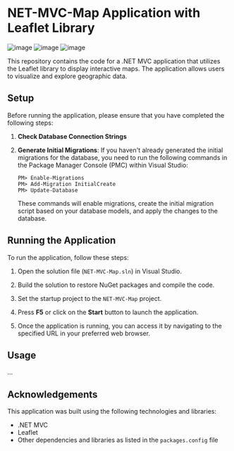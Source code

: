 # NET-MVC-Map Application with Leaflet Library
![image](https://github.com/ZeddHp/NET-MVC-Maps/assets/68005483/10f8d101-3f92-4b1a-8936-3f0f415d3edc)
![image](https://github.com/ZeddHp/NET-MVC-Maps/assets/68005483/19ebb2f9-626a-445c-a4b4-b7042142aa62)
![image](https://github.com/ZeddHp/NET-MVC-Maps/assets/68005483/4d83e098-bce6-4427-8383-21a82cd5af14)

This repository contains the code for a .NET MVC application that utilizes the Leaflet library to display interactive maps. The application allows users to visualize and explore geographic data.

## Setup

Before running the application, please ensure that you have completed the following steps:

1. **Check Database Connection Strings**

2. **Generate Initial Migrations**: If you haven't already generated the initial migrations for the database, you need to run the following commands in the Package Manager Console (PMC) within Visual Studio:

   ```
   PM> Enable-Migrations
   PM> Add-Migration InitialCreate
   PM> Update-Database
   ```

   These commands will enable migrations, create the initial migration script based on your database models, and apply the changes to the database.

## Running the Application

To run the application, follow these steps:

1. Open the solution file (`NET-MVC-Map.sln`) in Visual Studio.

2. Build the solution to restore NuGet packages and compile the code.

3. Set the startup project to the `NET-MVC-Map` project.

4. Press **F5** or click on the **Start** button to launch the application.

5. Once the application is running, you can access it by navigating to the specified URL in your preferred web browser.

## Usage
...

## Acknowledgements

This application was built using the following technologies and libraries:

- .NET MVC
- Leaflet
- Other dependencies and libraries as listed in the `packages.config` file

